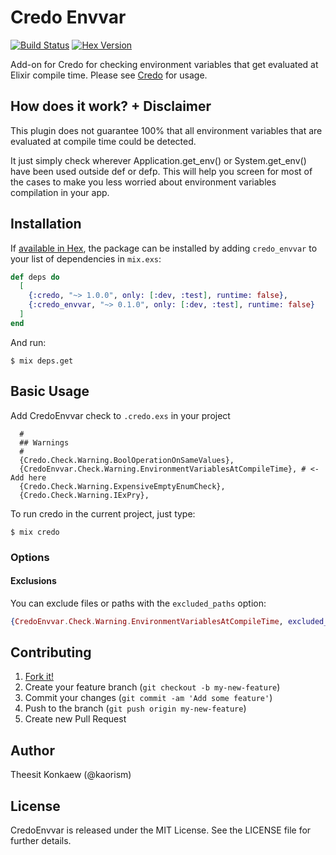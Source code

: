 # Credo Envvar
[![Build Status](https://travis-ci.org/kaorism/credo_envvar.svg)](https://travis-ci.org/kaorism/credo_envvar)
[![Hex Version](https://img.shields.io/hexpm/v/credo_envvar.svg)](https://hex.pm/packages/credo_envvar)

Add-on for Credo for checking environment variables that get evaluated at Elixir compile time.
Please see [Credo](https://github.com/rrrene/credo) for usage.


## How does it work? + Disclaimer

This plugin does not guarantee 100% that all environment variables that are evaluated at compile time could be detected.

It just simply check wherever Application.get_env() or System.get_env() have been used outside def or defp.
This will help you screen for most of the cases to make you less worried about environment variables compilation in your app.

## Installation

If [available in Hex](https://hex.pm/docs/publish), the package can be installed
by adding `credo_envvar` to your list of dependencies in `mix.exs`:

```elixir
def deps do
  [
    {:credo, "~> 1.0.0", only: [:dev, :test], runtime: false},
    {:credo_envvar, "~> 0.1.0", only: [:dev, :test], runtime: false}
  ]
end
```
And run:

```
$ mix deps.get
```

## Basic Usage

Add CredoEnvvar check to `.credo.exs` in your project
```
  #
  ## Warnings
  #
  {Credo.Check.Warning.BoolOperationOnSameValues},
  {CredoEnvvar.Check.Warning.EnvironmentVariablesAtCompileTime}, # <- Add here
  {Credo.Check.Warning.ExpensiveEmptyEnumCheck},
  {Credo.Check.Warning.IExPry},

```

To run credo in the current project, just type:

```
$ mix credo
```

### Options

#### Exclusions

You can exclude files or paths with the `excluded_paths` option:

```elixir
{CredoEnvvar.Check.Warning.EnvironmentVariablesAtCompileTime, excluded_paths: ["test/support", "priv"]}
```

## Contributing

1. [Fork it!](http://github.com/kaorism/credo_envvar/fork)
2. Create your feature branch (`git checkout -b my-new-feature`)
3. Commit your changes (`git commit -am 'Add some feature'`)
4. Push to the branch (`git push origin my-new-feature`)
5. Create new Pull Request


## Author

Theesit Konkaew (@kaorism)


## License

CredoEnvvar is released under the MIT License. See the LICENSE file for further
details.
